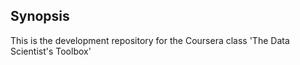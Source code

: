 ## Synopsis

This is the development repository for the Coursera class 'The Data Scientist's Toolbox'
